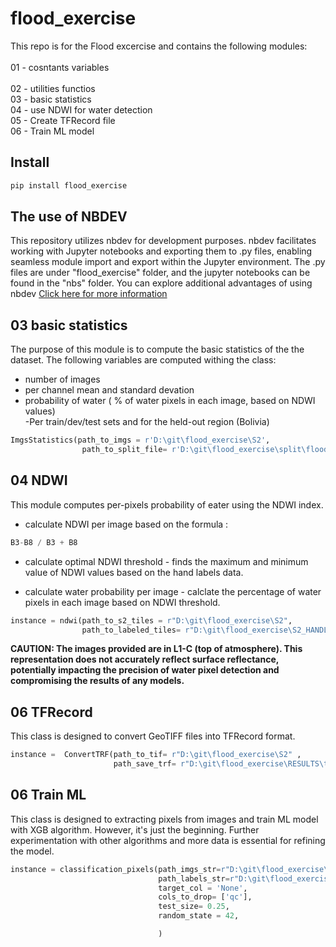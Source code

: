 # flood_exercise

<!-- WARNING: THIS FILE WAS AUTOGENERATED! DO NOT EDIT! -->

This repo is for the Flood excercise and contains the following modules: <br />  
01 - cosntants variables <br />  
02 - utilities functios <br /> 
03 - basic statistics   <br />
04 - use NDWI for water detection  <br />
05 - Create TFRecord file <br /> 
06 - Train ML model   <br />

## Install

``` sh
pip install flood_exercise
```

## The use of NBDEV

This repository utilizes nbdev for development purposes. nbdev facilitates working with Jupyter notebooks and exporting them to .py files, enabling seamless module import and export within the Jupyter environment. The .py files are under "flood_exercise" folder, and the jupyter notebooks can be found in the "nbs" folder.  You can explore additional advantages of using nbdev [Click here for more information](https://nbdev.fast.ai/tutorials/tutorial.html)

## 03 basic statistics

The purpose of this module is to compute the basic statistics of the the dataset. 
The following variables are computed withing the class:
- number of images  
- per channel mean and standard devation  
- probability of water ( % of water pixels in each image, based on NDWI values)  
-Per train/dev/test sets and for the held-out region (Bolivia)


``` python
ImgsStatistics(path_to_imgs = r'D:\git\flood_exercise\S2',
                path_to_split_file= r'D:\git\flood_exercise\split\flood_handlabeled' )
```


## 04 NDWI
This module computes per-pixels probability of eater using the NDWI index.

- calculate NDWI per image based on the formula :
``` python  
B3-B8 / B3 + B8
```
- calculate optimal NDWI threshold - finds the maximum and minimum value of NDWI values based on the hand labels data. 

- calculate water probability per image - calclate the percentage of water pixels in each image based on NDWI threshold.

``` python
instance = ndwi(path_to_s2_tiles = r"D:\git\flood_exercise\S2",
                path_to_labeled_tiles= r"D:\git\flood_exercise\S2_HANDLABELED")
```

**CAUTION: The images provided are in L1-C (top of atmosphere). This representation does not accurately reflect surface reflectance, potentially impacting the precision of water pixel detection and compromising the results of any models.**

## 06 TFRecord 

This class is designed to convert GeoTIFF files into TFRecord format.
``` python
instance =  ConvertTRF(path_to_tif= r"D:\git\flood_exercise\S2" ,
                       path_save_trf= r"D:\git\flood_exercise\RESULTS\trfRecords")
```

## 06 Train ML
This class is designed to extracting pixels from images and train ML model with XGB algorithm.  However, it's just the beginning. Further experimentation with other algorithms and more data is essential for refining the model. 


``` python
instance = classification_pixels(path_imgs_str=r"D:\git\flood_exercise\S2",
                                 path_labels_str=r"D:\git\flood_exercise\S2_HANDLABELED",
                                 target_col = 'None',
                                 cols_to_drop= ['qc'],
                                 test_size= 0.25,
                                 random_state = 42,

                                 )
```

